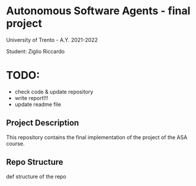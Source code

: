 # Autonomous Software Agents - final project
University of Trento - A.Y. 2021-2022

Student: Ziglio Riccardo

# TODO: 
- check code & update repository  
- write report!!!
- update readme file

## Project Description
This repository contains the final implementation of the project of the ASA course.



## Repo Structure
def structure of the repo
